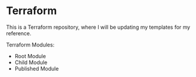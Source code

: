 # Terraform
This is a Terraform repository, where I will be updating my templates for my reference.


Terraform Modules:

- Root Module
- Child Module
- Published Module
